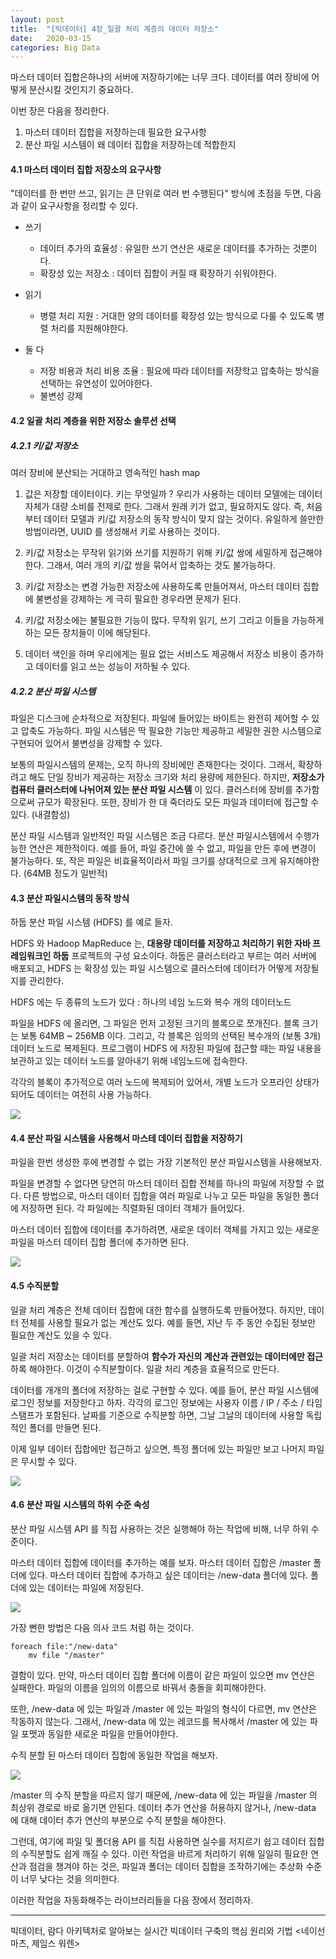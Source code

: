 ```yaml
---
layout: post
title:  "[빅데이터] 4장_일괄 처리 계층의 데이터 저장소"
date:   2020-03-15
categories: Big Data
---
```


마스터 데이터 집합은하나의 서버에 저장하기에는 너무 크다. 데이터를 여러 장비에 어떻게 분산시킬 것인지기 중요하다.

이번 장은 다음을 정리한다.

1. 마스터 데이터 집합을 저장하는데 필요한 요구사항
2. 분산 파일 시스템이 왜 데이터 집합을 저장하는데 적합한지

#### 4.1 마스터 데이터 집합 저장소의 요구사항

"데이터를 한 번만 쓰고, 읽기는 큰 단위로 여러 번 수행된다" 방식에 초점을 두면, 다음과 같이 요구사항을 정리할 수 있다.

- 쓰기
  - 데이터 추가의 효율성 : 유일한 쓰기 연산은 새로운 데이터를 추가하는 것뿐이다.
  - 확장성 있는 저장소 : 데이터 집합이 커질 때 확장하기 쉬워야한다.

- 읽기
  - 병렬 처리 지원 : 거대한 양의 데이터를 확장성 있는 방식으로 다룰 수 있도록 병렬 처리를 지원해야한다.
- 둘 다
  - 저장 비용과 처리 비용 조율 : 필요에 따라 데이터를 저장학고 압축하는 방식을 선택하는 유연성이 있어야한다.
  - 불변성 강제

#### 4.2 일괄 처리 계층을 위한 저장소 솔루션 선택

##### 4.2.1 키/값 저장소

여러 장비에 분산되는 거대하고 영속적인 hash map

1. 값은 저장할 데이터이다. 키는 무엇일까 ? 우리가 사용하는 데이터 모델에는 데이터 자체가 대량 소비를 전제로 한다. 그래서 원래 키가 없고, 필요하지도 않다. 즉, 처음 부터 데이터 모델과 키/값 저장소의 동작 방식이 맞지 않는 것이다. 유일하게 쓸만한 방법이라면, UUID 를 생성해서 키로 사용하는 것이다.

2. 키/값 저장소는 무작위 읽기와 쓰기를 지원하기 위해 키/값 쌍에 세밀하게 접근해야한다. 그래서, 여러 개의 키/값 쌍을 묶어서 압축하는 것도 불가능하다. 

3. 키/값 저장소는 변경 가능한 저장소에 사용하도록 만들어져서, 마스터 데이터 집합에 불변성을 강제하는 게 극히 필요한 경우라면 문제가 된다. 

4. 키/값 저장소에는 불필요한 기능이 많다. 무작위 읽기, 쓰기 그리고 이들을 가능하게 하는 모든 장치들이 이에 해당된다.

5. 데이터 색인을 하며 우리에게는 필요 없는 서비스도 제공해서 저장소 비용이 증가하고 데이터를 읽고 쓰는 성능이 저하될 수 있다.

##### 4.2.2 분산 파일 시스템

파일은 디스크에 순차적으로 저장된다. 파일에 들어있는 바이트는 완전히 제어할 수 있고 압축도 가능하다. 파일 시스템은 딱 필요한 기능만 제공하고 세밀한 권한 시스템으로 구현되어 있어서 불변성을 강제할 수 있다.

보통의 파일시스템의 문제는, 오직 하나의 장비에만 존재한다는 것이다. 그래서, 확장하려고 해도 단일 장비가 제공하는 저장소 크기와 처리 용량에 제한된다. 하지만, **저장소가 컴퓨터 클러스터에 나뉘어져 있는 분산 파일 시스템** 이 있다. 클러스터에 장비를 추가함으로써 규모가 확장된다. 또한, 장비가 한 대 죽더라도 모든 파일과 데이터에 접근할 수 있다. (내결함성)

분산 파일 시스템과 일반적인 파일 시스템은 조금 다르다. 분산 파일시스템에서 수행가능한 연산은 제한적이다. 예를 들어, 파일 중간에 쓸 수 없고, 파일을 만든 후에 변경이 불가능하다. 또, 작은 파일은 비효율적이라서 파일 크기를 상대적으로 크게 유지해야한다. (64MB 정도가 일반적)

#### 4.3 분산 파일시스템의 동작 방식

하둡 분산 파일 시스템 (HDFS) 를 예로 들자.

HDFS 와 Hadoop MapReduce 는, **대용량 데이터를 저장하고 처리하기 위한 자바 프레임워크인 하둡** 프로젝트의 구성 요소이다. 하둡은 클러스터라고 부르는 여러 서버에 배포되고, HDFS 는 확장성 있는 파일 시스템으로 클러스터에 데이터가 어떻게 저장될지를 관리한다.

HDFS 에는 두 종류의 노드가 있다 : 하나의 네임 노드와 복수 개의 데이터노드

파일을 HDFS 에 올리면, 그 파일은 먼저 고정된 크기의 블록으로 쪼개진다. 블록 크기는 보통 64MB ~ 256MB 이다. 그리고, 각 블록은 임의의 선택된 복수개의 (보통 3개) 데이터 노드로 복제된다. 프로그램이 HDFS 에 저장된 파일에 접근할 때는 파일 내용을 보관하고 있는 데이터 노드를 알아내기 위해 네임노드에 접속한다.

각각의 블록이 추가적으로 여러 노드에 복제되어 있어서, 개별 노드가 오프라인 상태가 되어도 데이터는 여전히 사용 가능하다.

![](/image/bigdata-hdfs.png)

#### 4.4 분산 파일 시스템을 사용해서 마스테 데이터 집합을 저장하기

파일을 한번 생성한 후에 변경할 수 없는 가장 기본적인 분산 파일시스템을 사용해보자.

파일을 변경할 수 없다면 당연히 마스터 데이터 집합 전체를 하나의 파일에 저장할 수 없다. 다른 방법으로, 마스터 데이터 집합을 여러 파일로 나누고 모든 파일을 동일한 폴더에 저장하면 된다. 각 파일에는 직렬화된 데이터 객체가 들어있다.

마스터 데이터 집합에 데이터를 추가하려면, 새로운 데이터 객체를 가지고 있는 새로운 파일을 마스터 데이터 집합 폴더에 추가하면 된다. 

![](/image/bigdata-master-data.png)

#### 4.5 수직분할

일괄 처리 계층은 전체 데이터 집합에 대한 함수를 실행하도록 만들어졌다. 하지만, 데이터 전체를 사용할 필요가 없는 계산도 있다. 예를 들면, 지난 두 주 동안 수집된 정보만 필요한 계산도 있을 수 있다.

일괄 처리 저장소는 데이터를 분할하여 **함수가 자신의 계산과 관련있는 데이터에만 접근**하록 해야한다. 이것이 수직분할이다. 일괄 처리 계층을 효율적으로 만든다.

데이터를 개개의 폴더에 저장하는 걸로 구현할 수 있다. 예를 들어, 분산 파일 시스템에 로그인 정보를 저장한다고 하자. 각각의 로그인 정보에는 사용자 이름 / IP / 주소 / 타임스탬프가 포함된다. 날짜를 기준으로 수직분할 하면, 그날 그날의 데이터에 사용할 독립적인 폴더를 만들면 된다. 

이제 일부 데이터 집합에만 접근하고 싶으면, 특정 폴더에 있는 파일만 보고 나머지 파일은 무시할 수 있다.

![](/image/bigdata-columnar.png)

#### 4.6 분산 파일 시스템의 하위 수준 속성

분산 파일 시스템 API 를 직접 사용하는 것은 실행해야 하는 작업에 비해, 너무 하위 수준이다.

마스터 데이터 집합에 데이터를 추가하는 예를 보자. 마스터 데이터 집합은 /master 폴더에 있다. 마스터 데이터 집합에 추가하고 싶은 데이터는 /new-data 폴더에 있다. 폴더에 있는 데이터는 파일에 저장된다.

![](/image/bigdata-low-level.png)

가장 뻔한 방법은 다음 의사 코드 처럼 하는 것이다.

```
foreach file:"/new-data"
	mv file "/master"
```

결함이 있다. 만약, 마스터 데이터 집합 폴더에 이름이 같은 파일이 있으면 mv 연산은 실패한다. 파일의 이름을 임의의 이름으로 바꿔서 충돌을 회피해야한다.

또한, /new-data 에 있는 파일과 /master 에 있는 파일의 형식이 다르면, mv 연산은 작동하지 않는다. 그래서, /new-data 에 있는 레코드를 복사해서 /master 에 있는 파일 포맷과 동일한 새로운 파일을 만들어야한다.

수직 분할 된 마스터 데이터 집합에 동일한 작업을 해보자.

![](/image/bigdata-columnar-master-data.png)

/master 의 수직 분할을 따르지 않기 때문에, /new-data 에 있는 파일을 /master 의 최상위 경로로 바로 옮기면 안된다. 데이터 추가 연산을 허용하지 않거나, /new-data 에 대해 데이터 추가 연산의  부분으로 수직 분할을 해야한다. 

그런데, 여기에 파일 및 폴더용 API 를 직접 사용하면 실수를 저지르기 쉽고 데이터 집합의 수직분할도 쉽게 깨질 수 있다. 이런 작업을 바르게 처리하기 위해 일일히 필요한 연산과 점검을 챙겨야 하는 것은, 파일과 폴더는 데이터 집합을 조작하기에는 추상화 수준이 너무 낮다는 것을 의미한다.

이러한 작업을 자동화해주는 라이브러리들을 다음 장에서 정리하자.

---

빅데이터, 람다 아키텍처로 알아보는 실시간 빅데이터 구축의 핵심 원리와 기법 <네이선 마츠, 제임스 워렌>

